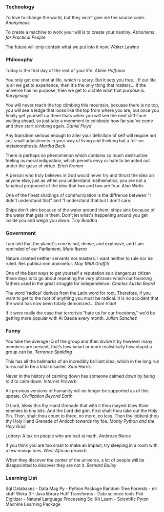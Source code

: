 ### Technology
I'd love to change the world, but they won't give me the source code.    _Anonymous_

To create a machine to work your will is to create your destiny.    _Aphorisms for Practical People_

The future will only contain what we put into it now.    _Walter Lewino_


### Philosophy
Today is the first day of the rest of your life.    _Abbie Hoffman_

You only get one shot at life, which is scary. But it sets you free... If our life is all we get to experience, then it's the only thing that matters... If the universe has no purpose, then we get to dictate what that purpose is.    _Kurzgesagt_

You will never reach the top climbing this mountain, becuase there is no top, you will see a ledge that looks like the top from where you are, but once you finally get yourself up there thats when you will see the next cliff-face waiting ahead, so just take a momment to celebrate how far you've come and then start climbing again.    _Daniel Floyd_

Any transition serious enough to alter your definition of self will require not just small adjustments in your way of living and thinking but a full-on metamorphosis.    _Martha Beck_

There is perhaps no phenomenon which contains so much destructive feeling as moral indignation, which permits envy or hate to be acted out under the guise of virtue.    _Erich Fromm_

A person who truly believes in God would never try and thrust the idea on anyone else, just as when you understand mathematics, you are not a fanatical proponent of the idea that two and two are four.    _Alan Watts_

One of the finest shadings of communication is the diffrence between "I didn't understand that" and "I understand that but I don't care.

Ships don't sink because of the water around them; ships sink because of the water that gets in them. Don't let what's happening around you get inside you and weigh you down.    _Tiny Buddha_


### Government
I am told that the planet's core is hot, dense, and explosive, and I am reminded of our Parliament.    _Mark Iberra_

Nature created neither servants nor masters. I want neither to rule nor be ruled. Res publica non dominetur.    _May 1968 Graffiti_

One of the best ways to get yourself a reputation as a dangerous citizen these days is to go about repeating the very phrases which our founding fathers used in the great struggle for independence.    _Charles Austin Beard_

The word 'radical' derives from the Latin word for root. Therefore, if you want to get to the root of anything you must be radical. It is no accident that the word has now been totally demonized...    _Gore Vidal_

If it were really the case that terrorists "hate us for our freedoms," we'd be getting more popular with Al Qaeda every month.    _Julian Sanchez_


### Funny
You take the average IQ of the group and then divide it by however many members are present, that’s how smart or more realistically how stupid a group can be.    _Terrance Spalding_

This has all the hallmarks of an incredibly brilliant idea, which in the long run turns out to be a total disaster.    _Sam Harris_

Never in the history of calming down has someone calmed down by being told to calm down.    _Internet Proverb_

All previous versions of humanity will no longer be supported as of this update.    _Civilization Beyond Earth_

O Lord, bless this thy Hand Grenade that with it thou mayest blow thine enemies to tiny bits. And the Lord did grin. First shalt thou take out the Holy Pin. Then, shalt thou count to three, no more, no less. Then thy lobbest thou thy Holy Hand Grenade of Antioch towards thy foe.    _Monty Python and the Holy Grail_

Lottery: A tax on people who are bad at math.    _Ambrose Bierce_

If you think you are too small to make an impact, try sleeping in a room with a few mosquitoes.    _West African proverb_

When they discover the center of the universe, a lot of people will be disappointed to discover they are not it.    _Bernard Bailey_

### Learning List
Sql Databases - Data
Mag Py - Python Package
Random Tree Forrests - ml stuff
Weka 3 - Java library 
Huff Transforms - Data science tools
Plot Digitizer - Natural Language Processing 
Sci Kit Learn - Scientific Pyton Machine Learning Package


